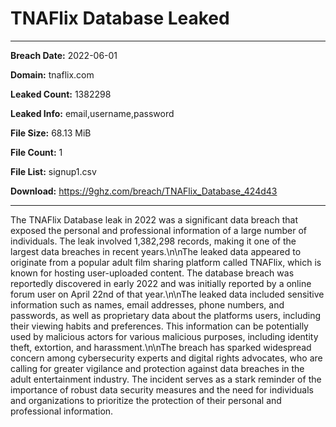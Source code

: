 # TNAFlix Database Leaked

------------
**Breach Date:** 2022-06-01

**Domain:** tnaflix.com

**Leaked Count:** 1382298

**Leaked Info:** email,username,password

**File Size:** 68.13 MiB

**File Count:** 1

**File List:** signup1.csv

**Download:** https://9ghz.com/breach/TNAFlix_Database_424d43

------------
The TNAFlix Database leak in 2022 was a significant data breach that exposed the personal and professional information of a large number of individuals. The leak involved 1,382,298 records, making it one of the largest data breaches in recent years.\n\nThe leaked data appeared to originate from a popular adult film sharing platform called TNAFlix, which is known for hosting user-uploaded content. The database breach was reportedly discovered in early 2022 and was initially reported by a online forum user on April 22nd of that year.\n\nThe leaked data included sensitive information such as names, email addresses, phone numbers, and passwords, as well as proprietary data about the platforms users, including their viewing habits and preferences. This information can be potentially used by malicious actors for various malicious purposes, including identity theft, extortion, and harassment.\n\nThe breach has sparked widespread concern among cybersecurity experts and digital rights advocates, who are calling for greater vigilance and protection against data breaches in the adult entertainment industry. The incident serves as a stark reminder of the importance of robust data security measures and the need for individuals and organizations to prioritize the protection of their personal and professional information.
